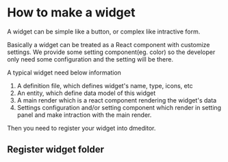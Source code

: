 How to make a widget
======

A widget can be simple like a button, or complex like intractive form. 

Basically a widget can be treated as a React component with customize settings. We provide some setting component(eg. color) so the developer only need some configuration and the setting will be there.

A typical widget need below information

1. A definition file, which defines widget's name, type, icons, etc
2. An entity, which define data model of this widget
3. A main render which is a react component rendering the widget's data
4. Settings configuration and/or setting component which render in setting panel and make intraction with the main render.

Then you need to register your widget into dmeditor.

Register widget folder
----
